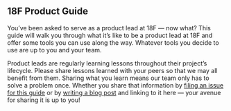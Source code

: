## 18F Product Guide

You’ve been asked to serve as a product lead at 18F — now what? This guide will walk you through what it’s like to be a product lead at 18F and offer some tools you can use along the way. Whatever tools you decide to use are up to you and your team.

Product leads are regularly learning lessons throughout their project’s lifecycle. Please share lessons learned with your peers so that we may all benefit from them. Sharing what you learn means our team only has to solve a problem once.  Whether you share that information by [filing an issue for this guide](https://github.com/18F/product-guide/issues/new) or by [writing a blog post](https://18f.gsa.gov/2015/04/29/18f-how-we-write/) and linking to it here — your avenue for sharing it is up to you!
